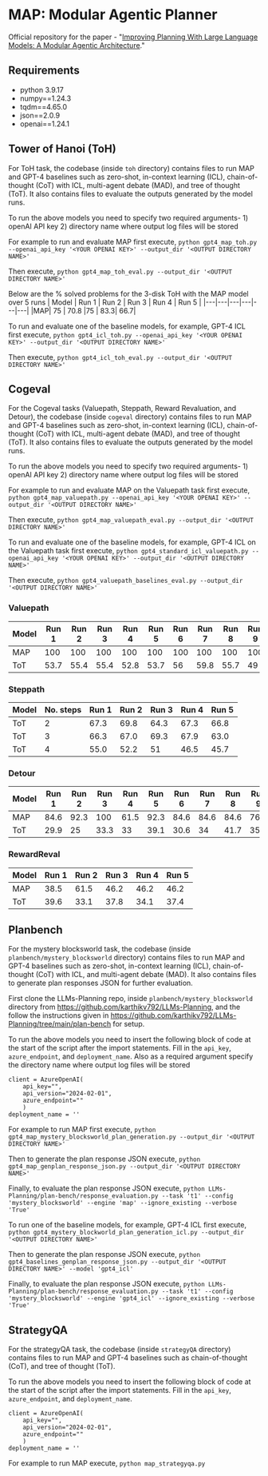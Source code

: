 
# MAP: Modular Agentic Planner
Official repository for the paper - "[Improving Planning With Large Language Models: A Modular Agentic Architecture](https://arxiv.org/pdf/2310.00194)." 


## Requirements
- python 3.9.17
- numpy==1.24.3
- tqdm==4.65.0
- json==2.0.9
- openai==1.24.1

## Tower of Hanoi (ToH)


For ToH task, the codebase (inside `toh` directory) contains files to run MAP and GPT-4 baselines such as zero-shot, in-context learning (ICL), chain-of-thought (CoT) with ICL, multi-agent debate (MAD), and tree of thought (ToT). It also contains files to evaluate the outputs generated by the model runs.  

To run the above models you need to specify two required arguments- 1) openAI API key 2) directory name where output log files will be stored

For example to run and evaluate MAP first execute, `python gpt4_map_toh.py --openai_api_key '<YOUR OPENAI KEY>' --output_dir '<OUTPUT DIRECTORY NAME>'`

Then execute, `python gpt4_map_toh_eval.py --output_dir '<OUTPUT DIRECTORY NAME>'`

Below are the % solved problems for the 3-disk ToH with the MAP model over 5 runs
| Model | Run 1 | Run 2 | Run 3 | Run 4 | Run 5 |
|---|---|---|---|---|---|
|MAP| 75 | 70.8 |75 | 83.3| 66.7|


To run and evaluate one of the baseline models, for example, GPT-4 ICL first execute, `python gpt4_icl_toh.py --openai_api_key '<YOUR OPENAI KEY>' --output_dir '<OUTPUT DIRECTORY NAME>'`

Then execute, `python gpt4_icl_toh_eval.py --output_dir '<OUTPUT DIRECTORY NAME>'`

## Cogeval

For the Cogeval tasks (Valuepath, Steppath, Reward Revaluation, and Detour), the codebase (inside `cogeval` directory) contains files to run MAP and GPT-4 baselines such as zero-shot, in-context learning (ICL), chain-of-thought (CoT) with ICL, multi-agent debate (MAD), and tree of thought (ToT). It also contains files to evaluate the outputs generated by the model runs.  

To run the above models you need to specify two required arguments- 1) openAI API key 2) directory name where output log files will be stored

For example to run and evaluate MAP on the Valuepath task first execute, `python gpt4_map_valuepath.py --openai_api_key '<YOUR OPENAI KEY>' --output_dir '<OUTPUT DIRECTORY NAME>'`

Then execute, `python gpt4_map_valuepath_eval.py --output_dir '<OUTPUT DIRECTORY NAME>'`


To run and evaluate one of the baseline models, for example, GPT-4 ICL on the Valuepath task first execute, `python gpt4_standard_icl_valuepath.py --openai_api_key '<YOUR OPENAI KEY>' --output_dir '<OUTPUT DIRECTORY NAME>'`

Then execute, `python gpt4_valuepath_baselines_eval.py --output_dir '<OUTPUT DIRECTORY NAME>'`

### Valuepath
| Model | Run 1 | Run 2 | Run 3 | Run 4 | Run 5 |Run 6 | Run 7 | Run 8 | Run 9 | Run 10 |
|---|---|---|---|---|---|---|---|---|---|---|
|MAP| 100|100  |100 |100 |100 |100 |100 |100 |100|100|
|ToT|53.7|55.4|55.4|52.8|53.7|56|59.8|55.7|49|57.1|

### Steppath
| Model |No. steps| Run 1 | Run 2 | Run 3 | Run 4 | Run 5 |
|---|---|---|---|---|---|---|
|ToT|2|67.3|69.8|64.3|67.3|66.8|
|ToT|3|66.3|67.0|69.3|67.9|63.0|
|ToT|4|55.0|52.2|51|46.5|45.7|

### Detour
| Model | Run 1 | Run 2 | Run 3 | Run 4 | Run 5 |Run 6 | Run 7 | Run 8 | Run 9 | Run 10 |
|---|---|---|---|---|---|---|---|---|---|---|
|MAP| 84.6|92.3|100|61.5|92.3|84.6|84.6|84.6|76.9|92.3|
|ToT|29.9|25|33.3|33|39.1|30.6|34|41.7|35.6|30.3|

### RewardReval
| Model | Run 1 | Run 2 | Run 3 | Run 4 | Run 5 |
|---|---|---|---|---|---|
|MAP| 38.5|61.5|46.2|46.2|46.2|
|ToT|39.6|33.1|37.8|34.1|37.4|

## Planbench

For the mystery blocksworld task, the codebase (inside `planbench/mystery_blocksworld` directory) contains files to run MAP and GPT-4 baselines such as zero-shot, in-context learning (ICL), chain-of-thought (CoT) with ICL, and multi-agent debate (MAD). It also contains files to generate plan responses JSON for further evaluation.  

First clone the LLMs-Planning repo, inside `planbench/mystery_blocksworld` directory from https://github.com/karthikv792/LLMs-Planning, and the follow the instructions given in https://github.com/karthikv792/LLMs-Planning/tree/main/plan-bench for setup.

To run the above models you need to insert the following block of code at the start of the script after the import statements. Fill in the `api_key`, `azure_endpoint`, and `deployment_name`. Also as a required argument specify the directory name where output log files will be stored
```
client = AzureOpenAI(
	api_key="",
	api_version="2024-02-01",
	azure_endpoint=""
	)
deployment_name = ''
```
For example to run MAP first execute, `python gpt4_map_mystery_blocksworld_plan_generation.py --output_dir '<OUTPUT DIRECTORY NAME>'`

Then to generate the plan response JSON execute, `python gpt4_map_genplan_response_json.py --output_dir '<OUTPUT DIRECTORY NAME>'`

Finally, to evaluate the plan response JSON execute, `python LLMs-Planning/plan-bench/response_evaluation.py --task 't1' --config 'mystery_blocksworld' --engine 'map' --ignore_existing --verbose 'True'`


To run one of the baseline models, for example, GPT-4 ICL first execute, `python gpt4_mystery_blockworld_plan_generation_icl.py --output_dir '<OUTPUT DIRECTORY NAME>'`

Then to generate the plan response JSON execute, `python gpt4_baselines_genplan_response_json.py --output_dir '<OUTPUT DIRECTORY NAME>' --model 'gpt4_icl'`

Finally, to evaluate the plan response JSON execute, `python LLMs-Planning/plan-bench/response_evaluation.py --task 't1' --config 'mystery_blocksworld' --engine 'gpt4_icl' --ignore_existing --verbose 'True'`

## StrategyQA
For the strategyQA task, the codebase (inside `strategyQA` directory) contains files to run MAP and GPT-4 baselines such as chain-of-thought (CoT), and tree of thought (ToT).  

To run the above models you need to insert the following block of code at the start of the script after the import statements. Fill in the `api_key`, `azure_endpoint`, and `deployment_name`.
```
client = AzureOpenAI(
	api_key="",
	api_version="2024-02-01",
	azure_endpoint=""
	)
deployment_name = ''
```
For example to run MAP execute, `python map_strategyqa.py`

